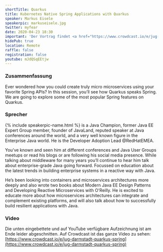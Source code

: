 ```yaml
---
shortTitle: Quarkus
title: Kubernetes Native Spring Applications with Quarkus
speaker: Markus Eisele
speakerpic: markuseisele.jpg
twitter: myfear
date: 2020-04-23 18:30
important: 'Der Vortrag findet <a href="https://www.crowdcast.io/e/jug-darmstadt-quarkus-spring">Remote</a> statt!'
hidePub: true
location: Remote
raffle: false
registration: false
youtube: mJdQSqEEtjw
---
```


### Zusammenfassung

Ever wondered how you could create truly micro microservices using your favorite Spring APIs?  In this session, you’ll see how Quarkus speaks Spring. We are going to explore some of the most popular Spring features on Quarkus.

### Sprecher

{% include speakerpic-name.html %} is a Java Champion, former Java EE Expert Group member,  founder of JavaLand, reputed speaker at Java conferences around the world, and a very well known figure in the Enterprise Java world. He is the Developer Adoption Lead @RedHatEMEA.

You’ve known and seen him at different conferences and Java User Groups meetups or read his blogs or are following his social media presence. While talking about middleware for many years you’ll continue to hear him talk about enterprise-grade Java going forward. Focussed on education about the latest trends in building enterprise systems in a reactive way with Java.

He’s been looking into containers and microservices architectures more deeply and also wrote two books about Modern Java EE Design Patterns and Developing Reactive Microservices with O'Reilly. He is excited to educate more about how microservices architectures can integrate and complement existing platforms, and will also talk about how to successfully build resilient applications with Java.

### Video

Die unten eingebettete und auf YouTube verfügbare Aufzeichnung ist am Ende leider abgeschnitten.
Auf Crowdcast ist das ganze Video zu sehen:
[https://www.crowdcast.io/e/jug-darmstadt-quarkus-spring](https://www.crowdcast.io/e/jug-darmstadt-quarkus-spring)

